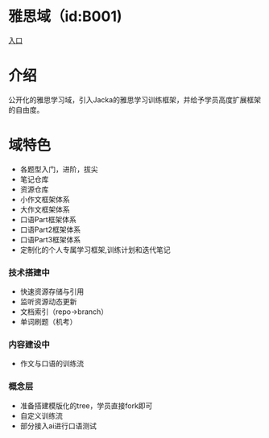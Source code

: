 # 雅思域（id:B001)
[入口](https://ejunz.com/d/B001/)

# 介绍
公开化的雅思学习域，引入Jacka的雅思学习训练框架，并给予学员高度扩展框架的自由度。

# 域特色
- 各题型入门，进阶，拔尖
- 笔记仓库
- 资源仓库
- 小作文框架体系
- 大作文框架体系
- 口语Part框架体系
- 口语Part2框架体系
- 口语Part3框架体系
- 定制化的个人专属学习框架,训练计划和迭代笔记

### 技术搭建中
- 快速资源存储与引用
- 监听资源动态更新
- 文档索引（repo->branch）
- 单词刷题（机考）

### 内容建设中
- 作文与口语的训练流


### 概念层
- 准备搭建模版化的tree，学员直接fork即可
- 自定义训练流
- 部分接入ai进行口语测试
